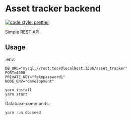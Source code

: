 # Asset tracker backend

[![code style: prettier](https://img.shields.io/badge/code_style-prettier-ff69b4.svg)](https://github.com/prettier/prettier)

Simple REST API.

## Usage

.env:

```
DB_URL="mysql://root:toor@localhost:3306/asset_tracker"
PORT=4000
PRIVATE_KEY="fakepassword1"
NODE_ENV="development"
```

```
yarn install
yarn start
```

Database commands:

```
yarn run db:seed
```
